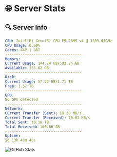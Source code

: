 # 🌐 Server Stats
## 🔍 Server Info
```yaml
CPU: Intel(R) Xeon(R) CPU E5-2699 v4 @ 1309.03GHz
CPU Usage: 0.60%
Cores: 44P | 88T
-----------------------------------
Memory:
Current Usage: 144.74 GB/503.74 GB
Available: 355.62 GB
-----------------------------------
Disk:
Current Usage: 57.22 GB/1.71 TB
Free: 1.57 TB
-----------------------------------
GPU:
No GPU detected
-----------------------------------
Network:
Current Transfer (Sent): 10.38 MB/s
Current Transfer (Received): 76.01 KB/s
Total Sent: 10.16 TB
Total Received: 100.86 GB
-----------------------------------
Uptime:
5d 13h 40m 40s
```
![GitHub Stats](https://img.shields.io/badge/Updated-2025-03-13_11:03:29-blue)